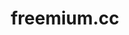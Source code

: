---
layout : sparkle
title : "freemium.cc"
summary : "A site that collects awesome tools for makers."
visit : https://freemium.cc/
tags : ["design"]
category : "gallery"
---